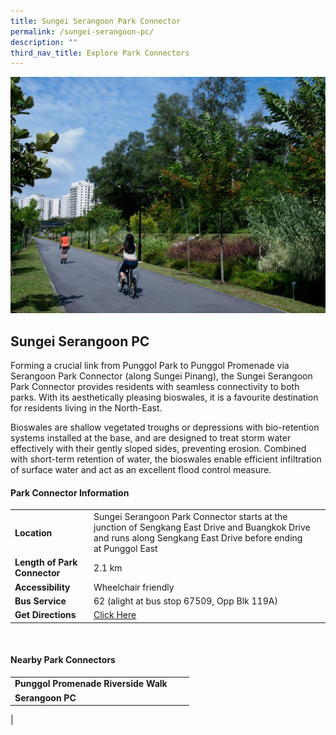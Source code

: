```yaml
---
title: Sungei Serangoon Park Connector
permalink: /sungei-serangoon-pc/
description: ""
third_nav_title: Explore Park Connectors
---
```

![](/images/sspc_1.jpg)

## Sungei Serangoon PC


Forming a crucial link from Punggol Park to Punggol Promenade via Serangoon Park Connector (along Sungei Pinang), the Sungei Serangoon Park Connector provides residents with seamless connectivity to both parks. With its aesthetically pleasing bioswales, it is a favourite destination for residents living in the North-East.

Bioswales are shallow vegetated troughs or depressions with bio-retention systems installed at the base, and are designed to treat storm water effectively with their gently sloped sides, preventing erosion. Combined with short-term retention of water, the bioswales enable efficient infiltration of surface water and act as an excellent flood control measure.



#### Park Connector Information

|  |  |  |
| -------- | -------- | -------- |
| **Location** | Sungei Serangoon Park Connector starts at the junction of Sengkang East Drive and Buangkok Drive and runs along Sengkang East Drive  before ending at Punggol East |  |
| **Length of Park Connector** | 2.1 km   |  |
| **Accessibility** | Wheelchair friendly | |
| **Bus Service** | 62 (alight at bus stop 67509, Opp Blk 119A) | |
| **Get Directions** | [Click Here](http://www.onemap.gov.sg/main/v2/?lat=1.383585&amp;lng=103.9043945) | |

<br>

#### Nearby Park Connectors

|   |  |  |
| -------- | -------- | -------- |
| **Punggol Promenade Riverside Walk** | | |
| **Serangoon PC** | | |
|